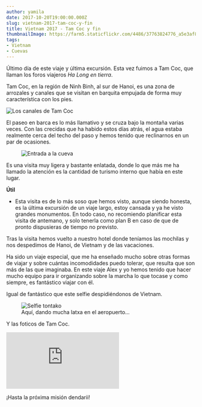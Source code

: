 ```yaml
---
author: yamila
date: 2017-10-20T19:00:00.000Z
slug: vietnam-2017-tam-coc-y-fin
title: Vietnam 2017 - Tam Coc y fin
thumbnailImage: https://farm5.staticflickr.com/4486/37763824776_a5e3af832b_c.jpg
tags:
- Vietnam
- Cuevas
---
```


Último día de este viaje y última excursión. Esta vez fuimos a Tam Coc, que llaman los foros viajeros <em>Ha Long en tierra</em>.

<!--more-->

Tam Coc, en la región de Ninh Binh, al sur de Hanoi, es una zona de arrozales y canales que se visitan en barquita empujada de forma muy característica con los pies. 

![Los canales de Tam Coc](https://c1.staticflickr.com/5/4462/37812227971_9f8a776fc3_o.jpg#full)

El paseo en barca es lo más llamativo y se cruza bajo la montaña varias veces. Con las crecidas que ha habido estos días atrás, el agua estaba realmente cerca del techo del paso y hemos tenido que reclinarnos en un par de ocasiones.

<figure>
<img src="https://farm5.staticflickr.com/4486/37763824776_a5e3af832b_c.jpg" alt="Entrada a la cueva" />
</figure>

Es una visita muy ligera y bastante enlatada, donde lo que más me ha llamado la atención es la cantidad de turismo interno que había en este lugar.

<strong>Útil</strong>

- Esta visita es de lo más soso que hemos visto, aunque siendo honesta, es la última excursión de un viaje largo, estoy cansada y ya he visto grandes monumentos. En todo caso, no recomiendo planificar esta visita de antemano, y solo tenerla como plan B en caso de que de pronto dispusieras de tiempo no previsto.

Tras la visita hemos vuelto a nuestro hotel donde teníamos las mochilas y nos despedimos de Hanoi, de Vietnam y de las vacaciones.

Ha sido un viaje especial, que me ha enseñado mucho sobre otras formas de viajar y sobre cuántas incomodidades puedo tolerar, que resulta que son más de las que imaginaba. En este viaje Alex y yo hemos tenido que hacer mucho equipo para ir organizando sobre la marcha lo que tocase y como siempre, es fantástico viajar con él.

Igual de fantástico que este selfie despidiéndonos de Vietnam.

<figure>
<img src="https://farm5.staticflickr.com/4464/37812233411_d6035b3aac_c.jpg" alt="Selfie tontako" />
<figcaption>Aquí, dando mucha latxa en el aeropuerto...</figcaption>
</figure>

Y las foticos de Tam Coc.

<div class='embed-container'><iframe src='https://www.flickr.com/photos/125687915@N08/sets/72157687556154930/player' frameborder='0' allowfullscreen webkitallowfullscreen mozallowfullscreen oallowfullscreen msallowfullscreen></iframe></div>

¡Hasta la próxima misión dendarii!